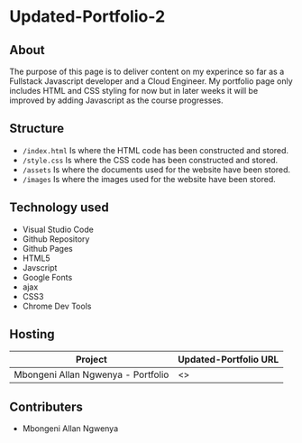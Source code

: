 # Updated-Portfolio-2

## About

The purpose of this page is to deliver content on my experince so far as a Fullstack Javascript developer and a Cloud Engineer. My portfolio page only includes HTML and CSS styling for now but in later weeks it will be improved by adding Javascript as the course progresses. 


## Structure

- `/index.html` Is where the HTML code has been constructed and stored. 
- `/style.css` Is where the CSS code has been constructed and stored. 
- `/assets` Is where the documents used for the website have been stored.
- `/images` Is where the images  used for the website have been stored.


## Technology used

- Visual Studio Code
- Github Repository
- Github Pages
- HTML5
- Javscript
- Google Fonts 
- ajax
- CSS3
- Chrome Dev Tools


## Hosting

| Project                            | Updated-Portfolio URL                                |
|------------------------------------|------------------------------------------------------|
| Mbongeni Allan Ngwenya - Portfolio | <> |


## Contributers

- Mbongeni Allan Ngwenya